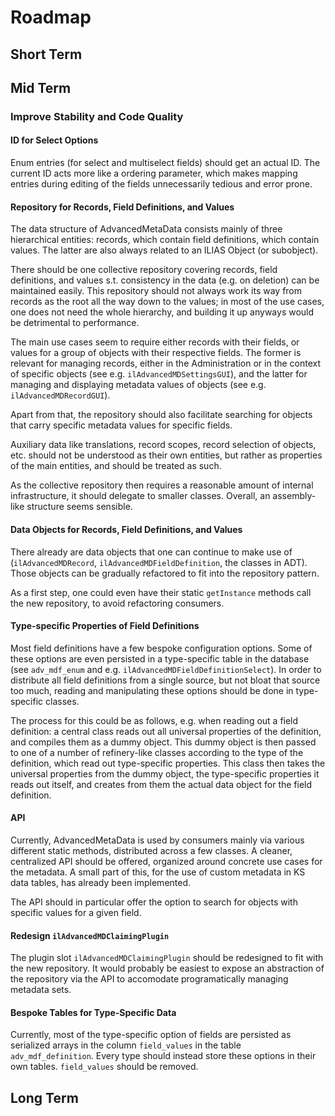 # Roadmap

## Short Term

## Mid Term

### Improve Stability and Code Quality

#### ID for Select Options

Enum entries (for select and multiselect fields) should get an actual ID.
The current ID acts more like a ordering parameter, which makes mapping entries
during editing of the fields unnecessarily tedious and error prone.

#### Repository for Records, Field Definitions, and Values

The data structure of AdvancedMetaData consists mainly of three hierarchical
entities: records, which contain field definitions, which contain values.
The latter are also always related to an ILIAS Object (or subobject).

There should be one collective repository covering records, field definitions,
and values s.t. consistency in the data (e.g. on deletion) can be maintained
easily. This repository should not always work its way from records as the
root all the way down to the values; in most of the use cases, one does not
need the whole hierarchy, and building it up anyways would be detrimental to
performance.

The main use cases seem to require either records with their fields, or values
for a group of objects with their respective fields. The former is relevant
for managing records, either in the Administration or in the context of
specific objects (see e.g. `ilAdvancedMDSettingsGUI`), and the latter for
managing and displaying metadata values of objects (see e.g.
`ilAdvancedMDRecordGUI`).

Apart from that, the repository should also facilitate searching for
objects that carry specific metadata values for specific fields.

Auxiliary data like translations, record scopes, record selection of objects,
etc. should not be understood as their own entities, but rather as properties
of the main entities, and should be treated as such.

As the collective repository then requires a reasonable amount of internal
infrastructure, it should delegate to smaller classes. Overall, an
assembly-like structure seems sensible.

#### Data Objects for Records, Field Definitions, and Values

There already are data objects that one can continue to make use of
(`ilAdvancedMDRecord`, `ilAdvancedMDFieldDefinition`, the classes in ADT).
Those objects can be gradually refactored to fit into the repository
pattern.

As a first step, one could even have their static `getInstance` methods
call the new repository, to avoid refactoring consumers.

#### Type-specific Properties of Field Definitions

Most field definitions have a few bespoke configuration options. Some
of these options are even persisted in a type-specific table in the 
database (see `adv_mdf_enum` and e.g. `ilAdvancedMDFieldDefinitionSelect`).
In order to distribute all field definitions from a single source, but
not bloat that source too much, reading and manipulating these options
should be done in type-specific classes.

The process for this could be as follows, e.g. when reading out
a field definition: a central class reads out all universal properties
of the definition, and compiles them as a dummy object. This dummy object
is then passed to one of a number of refinery-like classes according to
the type of the definition, which read out type-specific properties.
This class then takes the universal properties from the dummy object,
the type-specific properties it reads out itself, and creates from
them the actual data object for the field definition.

#### API

Currently, AdvancedMetaData is used by consumers mainly via various
different static methods, distributed across a few classes. A cleaner,
centralized API should be offered, organized around concrete use cases
for the metadata. A small part of this, for the use of custom metadata
in KS data tables, has already been implemented.

The API should in particular offer the option to search for objects with
specific values for a given field.

#### Redesign `ilAdvancedMDClaimingPlugin`

The plugin slot `ilAdvancedMDClaimingPlugin` should be redesigned to
fit with the new repository. It would probably be easiest to expose an
abstraction of the repository via the API to accomodate programatically
managing metadata sets.

#### Bespoke Tables for Type-Specific Data

Currently, most of the type-specific option of fields are persisted as 
serialized arrays in the column `field_values` in the table `adv_mdf_definition`.
Every type should instead store these options in their own tables. `field_values`
should be removed.

## Long Term
